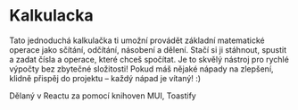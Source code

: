 # Kalkulacka

Tato jednoduchá kalkulačka ti umožní provádět základní matematické operace jako sčítání, odčítání, násobení a dělení. Stačí si ji stáhnout, spustit a zadat čísla a operace, které chceš spočítat. Je to skvělý nástroj pro rychlé výpočty bez zbytečné složitosti! Pokud máš nějaké nápady na zlepšení, klidně přispěj do projektu – každý nápad je vítaný! :)

Dělaný v Reactu za pomocí knihoven MUI, Toastify
